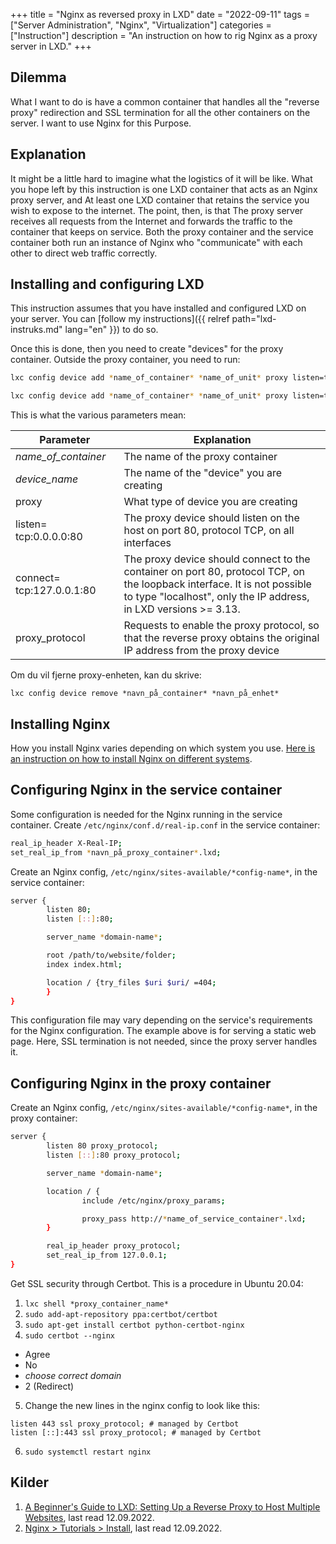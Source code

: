 +++
title = "Nginx as reversed proxy in LXD"
date = "2022-09-11"
tags = ["Server Administration", "Nginx", "Virtualization"]
categories = ["Instruction"]
description = "An instruction on how to rig Nginx as a proxy server in LXD."
+++

## Dilemma

What I want to do is have a common container that handles all the "reverse proxy" redirection and SSL termination for all the other containers on the server. I want to use Nginx for this Purpose.

## Explanation

It might be a little hard to imagine what the logistics of it will be like. What you hope left by this instruction is one LXD container that acts as an Nginx proxy server, and At least one LXD container that retains the service you wish to expose to the internet. The point, then, is that The proxy server receives all requests from the Internet and forwards the traffic to the container that keeps on service. Both the proxy container and the service container both run an instance of Nginx who "communicate" with each other to direct web traffic correctly.

## Installing and configuring LXD

This instruction assumes that you have installed and configured LXD on your server. You can [follow my instructions]({{ relref path="lxd-instruks.md" lang="en" }}) to do so.

Once this is done, then you need to create "devices" for the proxy container. Outside the proxy container, you need to run:

```bash
lxc config device add *name_of_container* *name_of_unit* proxy listen=tcp:0.0.0.0:80 connect=tcp:127.0.0.1:80 proxy_protocol=true

lxc config device add *name_of_container* *name_of_unit* proxy listen=tcp:0.0.0.0:443 connect=tcp:127.0.0.1:443 proxy_protocol=true
```

This is what the various parameters mean:

| Parameter                               | Explanation                                                                                                                                                                                 |
| --------------------------------------- | ------------------------------------------------------------------------------------------------------------------------------------------------------------------------------------------- |
| _name_of_container_                     | The name of the proxy container                                                                                                                                                             |
| _device_name_                           | The name of the "device" you are creating                                                                                                                                                   |
| proxy                                   | What type of device you are creating                                                                                                                                                        |
| listen= tcp:0.0.0.0:80                  | The proxy device should listen on the host on port 80, protocol TCP, on all interfaces                                                                                                      |
| connect= tcp:127.0.0.1:80 &nbsp; &nbsp; | The proxy device should connect to the container on port 80, protocol TCP, on the loopback interface. It is not possible to type "localhost", only the IP address, in LXD versions >= 3.13. |
| proxy_protocol                          | Requests to enable the proxy protocol, so that the reverse proxy obtains the original IP address from the proxy device                                                                      |

Om du vil fjerne proxy-enheten, kan du skrive:

`lxc config device remove *navn_på_container* *navn_på_enhet*`

## Installing Nginx

How you install Nginx varies depending on which system you use. [Here is an instruction on how to install Nginx on different systems](https://www.nginx.com/resources/wiki/start/topics/tutorials/install/).

## Configuring Nginx in the service container

Some configuration is needed for the Nginx running in the service container. Create `/etc/nginx/conf.d/real-ip.conf` in the service container:

```sh
real_ip_header X-Real-IP;
set_real_ip_from *navn_på_proxy_container*.lxd;
```

Create an Nginx config, `/etc/nginx/sites-available/*config-name*`, in the service container:

```sh
server {
        listen 80;
        listen [::]:80;

        server_name *domain-name*;

        root /path/to/website/folder;
        index index.html;

        location / {try_files $uri $uri/ =404;
        }
}
```

This configuration file may vary depending on the service's requirements for the Nginx configuration. The example above is for serving a static web page. Here, SSL termination is not needed, since the proxy server handles it.

## Configuring Nginx in the proxy container

Create an Nginx config, `/etc/nginx/sites-available/*config-name*`, in the proxy container:

```sh
server {
        listen 80 proxy_protocol;
        listen [::]:80 proxy_protocol;

        server_name *domain-name*;

        location / {
                include /etc/nginx/proxy_params;

                proxy_pass http://*name_of_service_container*.lxd;
        }

        real_ip_header proxy_protocol;
        set_real_ip_from 127.0.0.1;
}
```

Get SSL security through Certbot. This is a procedure in Ubuntu 20.04:

1. `lxc shell *proxy_container_name*`
2. `sudo add-apt-repository ppa:certbot/certbot`
3. `sudo apt-get install certbot python-certbot-nginx`
4. `sudo certbot --nginx`

- Agree
- No
- _choose correct domain_
- 2 (Redirect)

5. Change the new lines in the nginx config to look like this:

```
listen 443 ssl proxy_protocol; # managed by Certbot
listen [::]:443 ssl proxy_protocol; # managed by Certbot
```

6. `sudo systemctl restart nginx`

## Kilder

1. [A Beginner's Guide to LXD: Setting Up a Reverse Proxy to Host Multiple Websites](https://www.linode.com/docs/guides/beginners-guide-to-lxd-reverse-proxy/), last read 12.09.2022.
2. [Nginx > Tutorials > Install](https://www.nginx.com/resources/wiki/start/topics/tutorials/install/), last read 12.09.2022.
